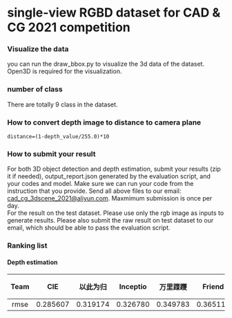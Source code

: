 # single-view RGBD dataset for CAD & CG 2021 competition

### Visualize the data
you can run the draw_bbox.py to visualize the 3d data of the dataset. Open3D is required for the visualization.

### number of class
There are totally 9 class in the dataset.

### How to convert depth image to distance to camera plane
```
distance=(1-depth_value/255.0)*10
```
### How to submit your result
For both 3D object detection and depth estimation, submit your results (zip it if needed), output_report.json generated by the evaluation
script, and your codes and model. Make sure we can run your code from the instruction that you provide. Send all above
files to our email: cad_cg_3dscene_2021@aliyun.com. Maxmimum submission is once per day. <br>
For the result on the test dataset. Please use only the rgb image as inputs to generate results. Please also submit the raw result on test dataset to our email, which should be able to pass the evaluation script.

### Ranking list
#### Depth estimation
Team | CIE | 以此为归 | Inceptio | 万里蹀躞 | Friend  | 天气太热了 | 全都 |
:-----:|:-----:|:-----:|:-----:|:-----:|:-----:|:-----:|:-----:|
rmse | 0.285607 | 0.319174 | 0.326780 | 0.349783 | 0.365111 | 0.434401 | 3.134789 |
